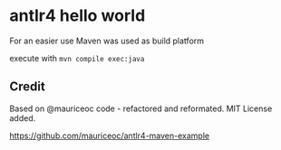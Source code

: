 # antlr4 hello world

For an easier use Maven was used as build platform

execute with `mvn compile exec:java`

## Credit

Based on @mauriceoc code - refactored and reformated.
MIT License added.

https://github.com/mauriceoc/antlr4-maven-example
